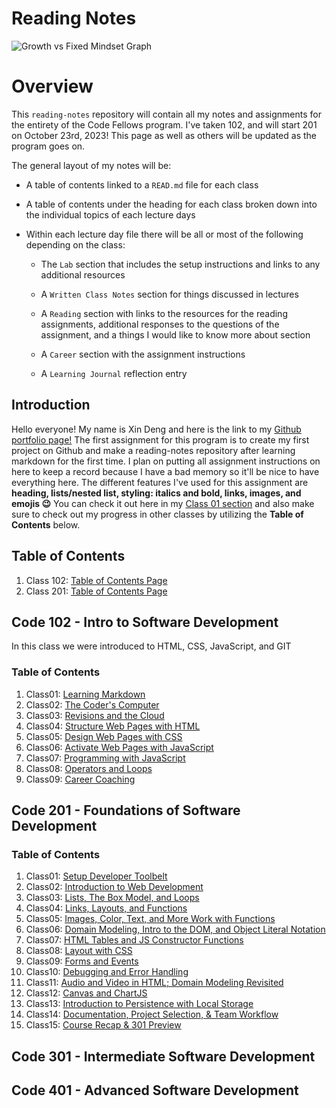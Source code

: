 # Reading Notes

![Growth vs Fixed Mindset Graph](https://upload.wikimedia.org/wikipedia/commons/0/09/Fixed_and_growth_mindsets.png)

# Overview

This `reading-notes` repository will contain all my notes and assignments for the entirety of the Code Fellows program. I've taken 102, and will start 201 on October 23rd, 2023! This page as well as others will be updated as the program goes on.

The general layout of my notes will be: 

- A table of contents linked to a `READ.md` file for each class
- A table of contents under the heading for each class broken down into the individual topics of each lecture days
- Within each lecture day file there will be all or most of the following depending on the class: 

  - The `Lab` section that includes the setup instructions and links to any additional resources

  - A `Written Class Notes` section for things discussed in lectures
  
  - A `Reading` section with links to the resources for the reading assignments, additional responses to the questions of the assignment, and a things I would like to know more about section

  - A `Career` section with the assignment instructions

  - A  `Learning Journal` reflection entry

## Introduction

Hello everyone! My name is Xin Deng and here is the link to my [Github portfolio page!](https://github.com/xind14) The first assignment for this program is to create my first project on Github and make a reading-notes repository after learning markdown for the first time. I plan on putting all assignment instructions on here to keep a record because I have a bad memory so it'll be nice to have everything here. The different features I've used for this assignment are **heading, lists/nested list, styling: italics and bold, links, images, and emojis 😉** You can check it out here in my [Class 01 section](code-102/Class01.md) and also make sure to check out my progress in other classes by utilizing the **Table of Contents** below.

## Table of Contents

1. Class 102: [Table of Contents Page](code-102/README.md)
2. Class 201: [Table of Contents Page](code-201/README.md)

## Code 102 - Intro to Software Development

In this class we were introduced to HTML, CSS, JavaScript, and GIT

### Table of Contents

1. Class01: [Learning Markdown](code-102/Class01.md)
2. Class02: [The Coder's Computer](code-102/Class02.md)
3. Class03: [Revisions and the Cloud](code-102/Class03.md)
4. Class04: [Structure Web Pages with HTML](code-102/Class04.md)
5. Class05: [Design Web Pages with CSS](code-102/Class05.md)
6. Class06: [Activate Web Pages with JavaScript](code-102/Class06.md)
7. Class07: [Programming with JavaScript](code-102/Class07.md)
8. Class08: [Operators and Loops](code-102/Class08.md)
9. Class09: [Career Coaching](code-102/Class09.md)


## Code 201 - Foundations of Software Development 

### Table of Contents

1. Class01: [Setup Developer Toolbelt](code-201/Class01.md)
2. Class02: [Introduction to Web Development](code-201/Class02.md)
3. Class03: [Lists, The Box Model, and Loops](code-201/Class03.md)
4. Class04: [Links, Layouts, and Functions](code-201/Class04.md)
5. Class05: [Images, Color, Text, and More Work with Functions](code-201/Class05.md)
6. Class06: [Domain Modeling, Intro to the DOM, and Object Literal Notation](code-201/Class06.md)
7. Class07: [HTML Tables and JS Constructor Functions](code-201/Class07.md)
8. Class08: [Layout with CSS](code-201/Class08.md)
9. Class09: [Forms and Events](code-201/Class09.md)
10. Class10: [Debugging and Error Handling](code-201/Class10.md)
11. Class11: [Audio and Video in HTML; Domain Modeling Revisited](code-201/Class11.md)
12. Class12: [Canvas and ChartJS](code-201/Class12.md)
13. Class13: [Introduction to Persistence with Local Storage](code-201/Class13.md)
14. Class14: [Documentation, Project Selection, & Team Workflow](code-201/Class14.md)
15. Class15: [Course Recap & 301 Preview](code-201/Class15.md)

## Code 301 - Intermediate Software Development

## Code 401  - Advanced Software Development